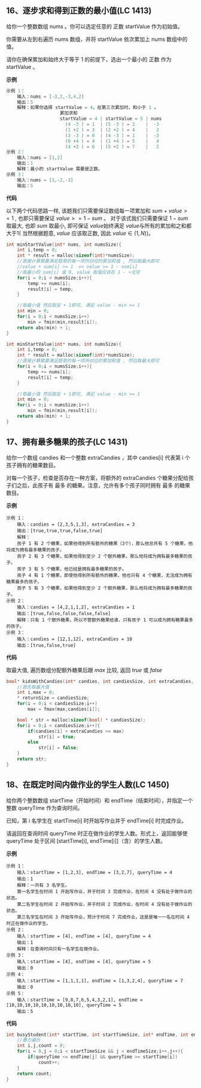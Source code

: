 ## 16、逐步求和得到正数的最小值(LC 1413)

给你一个整数数组 nums 。你可以选定任意的 正数 startValue 作为初始值。

你需要从左到右遍历 nums 数组，并将 startValue 依次累加上 nums 数组中的值。

请你在确保累加和始终大于等于 1 的前提下，选出一个最小的 正数 作为 startValue 。

**示例**

```c
示例 1：
    输入：nums = [-3,2,-3,4,2]
    输出：5
    解释：如果你选择 startValue = 4，在第三次累加时，和小于 1 。
                    累加求和
                    startValue = 4 | startValue = 5 | nums
                      (4 -3 ) = 1  | (5 -3 ) = 2    |  -3
                      (1 +2 ) = 3  | (2 +2 ) = 4    |   2
                      (3 -3 ) = 0  | (4 -3 ) = 1    |  -3
                      (0 +4 ) = 4  | (1 +4 ) = 5    |   4
                      (4 +2 ) = 6  | (5 +2 ) = 7    |   2
示例 2：
    输入：nums = [1,2]
    输出：1
    解释：最小的 startValue 需要是正数。
示例 3：
    输入：nums = [1,-2,-3]
    输出：5
```

**代码**

以下两个代码思路一样, 该题我们只需要保证数组每一项累加和 $sum + value  >= 1$ , 也即只需要保证 $value >= 1 - sum$ 。 对于该式我们只需要保证 $1 - sum$ 取最大, 也即 $sum$ 取最小, 即可保证 $value$始终满足 $value$与所有的累加和之和都大于1( 当然根据题意, $value$ 应该取正数, 因此 $value \in (1,N)$)。

```c
int minStartValue(int* nums, int numsSize){
    int i,temp = 0;
    int * result = malloc(sizeof(int)*numsSize);
    //直接计算需要满足题意的每一项所对应的累加和值 , 然后取最大即可
    //value + sum[i] >= 1  => value >= 1 - sum[i]    
    //取最小的 sum[i] 或 0, value 取值应该在 1 - +无穷
    for(i = 0;i < numsSize;i++){
        temp += nums[i];
        result[i] = temp;
    }

    //取最小值 然后取反 + 1即可, 满足 value - min >= 1
    int min = 0;
    for(i = 0;i < numsSize;i++)
        min = fmin(min,result[i]);
    return abs(min) + 1;
}
```

```c
int minStartValue(int* nums, int numsSize){
    int i,temp = 0;
    int * result = malloc(sizeof(int)*numsSize);
    //直接计算需要满足题意的每一项所对应的累加和值 , 然后取最大即可
    for(i = 0;i < numsSize;i++){
        temp += nums[i];
        result[i] = temp;
    }

    //取最小值 然后取反 + 1即可, 满足 value - min >= 1
    int min = 0;
    for(i = 0;i < numsSize;i++)
        min = fmin(min,result[i]);
    return abs(min) + 1;
}
```



## 17、拥有最多糖果的孩子(LC 1431)

给你一个数组 candies 和一个整数 extraCandies ，其中 candies[i] 代表第 i 个孩子拥有的糖果数目。

对每一个孩子，检查是否存在一种方案，将额外的 extraCandies 个糖果分配给孩子们之后，此孩子有 最多 的糖果。注意，允许有多个孩子同时拥有 最多 的糖果数目。

 **示例**

```
示例 1：
    输入：candies = [2,3,5,1,3], extraCandies = 3
    输出：[true,true,true,false,true] 
    解释：
    孩子 1 有 2 个糖果，如果他得到所有额外的糖果（3个），那么他总共有 5 个糖果，他将成为拥有最多糖果的孩子。
    孩子 2 有 3 个糖果，如果他得到至少 2 个额外糖果，那么他将成为拥有最多糖果的孩子。
    孩子 3 有 5 个糖果，他已经是拥有最多糖果的孩子。
    孩子 4 有 1 个糖果，即使他得到所有额外的糖果，他也只有 4 个糖果，无法成为拥有糖果最多的孩子。
    孩子 5 有 3 个糖果，如果他得到至少 2 个额外糖果，那么他将成为拥有最多糖果的孩子。
示例 2：
    输入：candies = [4,2,1,1,2], extraCandies = 1
    输出：[true,false,false,false,false] 
    解释：只有 1 个额外糖果，所以不管额外糖果给谁，只有孩子 1 可以成为拥有糖果最多的孩子。
示例 3：
    输入：candies = [12,1,12], extraCandies = 10
    输出：[true,false,true]
```

**代码**

取最大值,  遍历数组分配额外糖果后跟 *max* 比较, 返回 *true* 或 *false*

```c
bool* kidsWithCandies(int* candies, int candiesSize, int extraCandies, int* returnSize){
    //首先取最大值
    int i,max = 0;
    * returnSize = candiesSize;
    for(i = 0;i < candiesSize;i++)
        max = fmax(max,candies[i]);

    bool * str = malloc(sizeof(bool) * candiesSize);
    for(i = 0;i < candiesSize;i++){
        if(candies[i] + extraCandies >= max)
            str[i] = true;
        else
            str[i] = false;
    }
    return str;
}
```



## 18、在既定时间内做作业的学生人数(LC 1450)

给你两个整数数组 startTime（开始时间）和 endTime（结束时间），并指定一个整数 queryTime 作为查询时间。

已知，第 i 名学生在 startTime[i] 时开始写作业并于 endTime[i] 时完成作业。

请返回在查询时间 queryTime 时正在做作业的学生人数。形式上，返回能够使 queryTime 处于区间 [startTime[i], endTime[i]]（含）的学生人数。

 **示例**

```
示例 1：
    输入：startTime = [1,2,3], endTime = [3,2,7], queryTime = 4
    输出：1
    解释：一共有 3 名学生。
    第一名学生在时间 1 开始写作业，并于时间 3 完成作业，在时间 4 没有处于做作业的状态。
    第二名学生在时间 2 开始写作业，并于时间 2 完成作业，在时间 4 没有处于做作业的状态。
    第三名学生在时间 3 开始写作业，预计于时间 7 完成作业，这是是唯一一名在时间 4 时正在做作业的学生。
示例 2：
    输入：startTime = [4], endTime = [4], queryTime = 4
    输出：1
    解释：在查询时间只有一名学生在做作业。
示例 3：
    输入：startTime = [4], endTime = [4], queryTime = 5
    输出：0
示例 4：
    输入：startTime = [1,1,1,1], endTime = [1,3,2,4], queryTime = 7
    输出：0
示例 5：
    输入：startTime = [9,8,7,6,5,4,3,2,1], endTime = [10,10,10,10,10,10,10,10,10], queryTime = 5
    输出：5
```

**代码**

```c
int busyStudent(int* startTime, int startTimeSize, int* endTime, int endTimeSize, int queryTime){
    //暴力遍历
    int i,j,count = 0;
    for(i = 0,j = 0;i < startTimeSize && j < endTimeSize;i++,j++){
        if(queryTime <= endTime[j] && queryTime >= startTime[i])
            count++;
    }
    return count;
}
```

